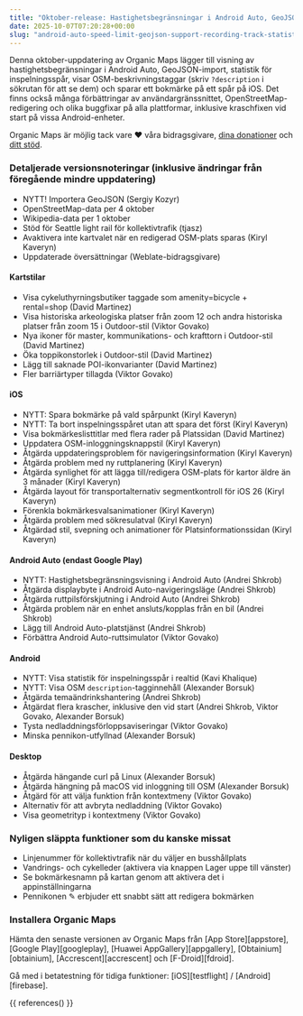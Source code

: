 ```yaml
---
title: "Oktober-release: Hastighetsbegränsningar i Android Auto, GeoJSON-import, statistik för inspelningsspår, visning av OSM-beskrivningstagg, spara bokmärke på valt spår på iOS och mer"
date: 2025-10-07T07:20:28+00:00
slug: "android-auto-speed-limit-geojson-support-recording-track-statistics-osm-description-display"
---
```


Denna oktober-uppdatering av Organic Maps lägger till visning av hastighetsbegränsningar i Android Auto, GeoJSON-import, statistik för inspelningsspår, visar OSM-beskrivningstaggar (skriv `?description` i sökrutan för att se dem) och sparar ett bokmärke på ett spår på iOS. Det finns också många förbättringar av användargränssnittet, OpenStreetMap-redigering och olika buggfixar på alla plattformar, inklusive kraschfixen vid start på vissa Android-enheter.

Organic Maps är möjlig tack vare ❤️ våra bidragsgivare, [dina donationer](@/donate/index.sv.md) och [ditt stöd](@/contribute/index.sv.md).

### Detaljerade versionsnoteringar (inklusive ändringar från föregående mindre uppdatering)

- NYTT! Importera GeoJSON (Sergiy Kozyr)
- OpenStreetMap-data per 4 oktober
- Wikipedia-data per 1 oktober
- Stöd för Seattle light rail för kollektivtrafik (tjasz)
- Avaktivera inte kartvalet när en redigerad OSM-plats sparas (Kiryl Kaveryn)
- Uppdaterade översättningar (Weblate-bidragsgivare)

#### Kartstilar

- Visa cykeluthyrningsbutiker taggade som amenity=bicycle + rental=shop (David Martinez)
- Visa historiska arkeologiska platser från zoom 12 och andra historiska platser från zoom 15 i Outdoor-stil (Viktor Govako)
- Nya ikoner för master, kommunikations- och krafttorn i Outdoor-stil (David Martinez)
- Öka toppikonstorlek i Outdoor-stil (David Martinez)
- Lägg till saknade POI-ikonvarianter (David Martinez)
- Fler barriärtyper tillagda (Viktor Govako)

#### iOS

- NYTT: Spara bokmärke på vald spårpunkt (Kiryl Kaveryn)
- NYTT: Ta bort inspelningsspåret utan att spara det först (Kiryl Kaveryn)
- Visa bokmärkeslisttitlar med flera rader på Platssidan (David Martinez)
- Uppdatera OSM-inloggningsknappstil (Kiryl Kaveryn)
- Åtgärda uppdateringsproblem för navigeringsinformation (Kiryl Kaveryn)
- Åtgärda problem med ny ruttplanering (Kiryl Kaveryn)
- Åtgärda synlighet för att lägga till/redigera OSM-plats för kartor äldre än 3 månader (Kiryl Kaveryn)
- Åtgärda layout för transportalternativ segmentkontroll för iOS 26 (Kiryl Kaveryn)
- Förenkla bokmärkesvalsanimationer (Kiryl Kaveryn)
- Åtgärda problem med sökresulatval (Kiryl Kaveryn)
- Åtgärdad stil, svepning och animationer för Platsinformationssidan (Kiryl Kaveryn)

#### Android Auto (endast Google Play)

- NYTT: Hastighetsbegränsningsvisning i Android Auto (Andrei Shkrob)
- Åtgärda displaybyte i Android Auto-navigeringsläge (Andrei Shkrob)
- Åtgärda ruttpilsförskjutning i Android Auto (Andrei Shkrob)
- Åtgärda problem när en enhet ansluts/kopplas från en bil (Andrei Shkrob)
- Lägg till Android Auto-platstjänst (Andrei Shkrob)
- Förbättra Android Auto-ruttsimulator (Viktor Govako)

#### Android

- NYTT: Visa statistik för inspelningsspår i realtid (Kavi Khalique)
- NYTT: Visa OSM `description`-tagginnehåll (Alexander Borsuk)
- Åtgärda temaändrinkshantering (Andrei Shkrob)
- Åtgärdat flera krascher, inklusive den vid start (Andrei Shkrob, Viktor Govako, Alexander Borsuk)
- Tysta nedladdningsförloppsaviseringar (Viktor Govako)
- Minska pennikon-utfyllnad (Alexander Borsuk)

#### Desktop

- Åtgärda hängande curl på Linux (Alexander Borsuk)
- Åtgärda hängning på macOS vid inloggning till OSM (Alexander Borsuk)
- Åtgärd för att välja funktion från kontextmeny (Viktor Govako)
- Alternativ för att avbryta nedladdning (Viktor Govako)
- Visa geometrityp i kontextmeny (Viktor Govako)

### Nyligen släppta funktioner som du kanske missat

- Linjenummer för kollektivtrafik när du väljer en busshållplats
- Vandrings- och cykelleder (aktivera via knappen Lager uppe till vänster)
- Se bokmärkesnamn på kartan genom att aktivera det i appinställningarna
- Pennikonen ✎ erbjuder ett snabbt sätt att redigera bokmärken

### Installera Organic Maps

Hämta den senaste versionen av Organic Maps från [App Store][appstore], [Google Play][googleplay], [Huawei AppGallery][appgallery], [Obtainium][obtainium], [Accrescent][accrescent] och [F-Droid][fdroid].

Gå med i betatestning för tidiga funktioner: [iOS][testflight] / [Android][firebase].

{{ references() }}
